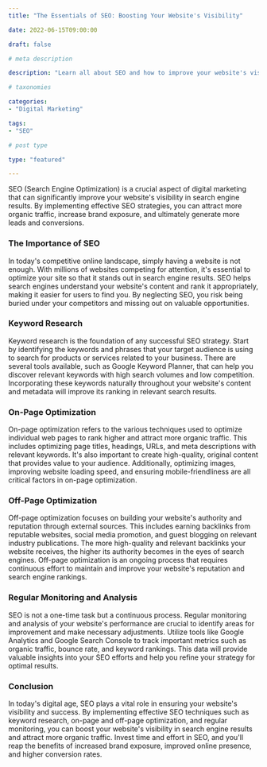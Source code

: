 ```yaml
---
title: "The Essentials of SEO: Boosting Your Website's Visibility"

date: 2022-06-15T09:00:00

draft: false

# meta description

description: "Learn all about SEO and how to improve your website's visibility in search engine results."

# taxonomies

categories:
- "Digital Marketing"

tags:
- "SEO"

# post type

type: "featured"

---
```


SEO (Search Engine Optimization) is a crucial aspect of digital marketing that can significantly improve your website's visibility in search engine results. By implementing effective SEO strategies, you can attract more organic traffic, increase brand exposure, and ultimately generate more leads and conversions.

### The Importance of SEO

In today's competitive online landscape, simply having a website is not enough. With millions of websites competing for attention, it's essential to optimize your site so that it stands out in search engine results. SEO helps search engines understand your website's content and rank it appropriately, making it easier for users to find you. By neglecting SEO, you risk being buried under your competitors and missing out on valuable opportunities.

### Keyword Research

Keyword research is the foundation of any successful SEO strategy. Start by identifying the keywords and phrases that your target audience is using to search for products or services related to your business. There are several tools available, such as Google Keyword Planner, that can help you discover relevant keywords with high search volumes and low competition. Incorporating these keywords naturally throughout your website's content and metadata will improve its ranking in relevant search results.

### On-Page Optimization

On-page optimization refers to the various techniques used to optimize individual web pages to rank higher and attract more organic traffic. This includes optimizing page titles, headings, URLs, and meta descriptions with relevant keywords. It's also important to create high-quality, original content that provides value to your audience. Additionally, optimizing images, improving website loading speed, and ensuring mobile-friendliness are all critical factors in on-page optimization.

### Off-Page Optimization

Off-page optimization focuses on building your website's authority and reputation through external sources. This includes earning backlinks from reputable websites, social media promotion, and guest blogging on relevant industry publications. The more high-quality and relevant backlinks your website receives, the higher its authority becomes in the eyes of search engines. Off-page optimization is an ongoing process that requires continuous effort to maintain and improve your website's reputation and search engine rankings.

### Regular Monitoring and Analysis

SEO is not a one-time task but a continuous process. Regular monitoring and analysis of your website's performance are crucial to identify areas for improvement and make necessary adjustments. Utilize tools like Google Analytics and Google Search Console to track important metrics such as organic traffic, bounce rate, and keyword rankings. This data will provide valuable insights into your SEO efforts and help you refine your strategy for optimal results.

### Conclusion

In today's digital age, SEO plays a vital role in ensuring your website's visibility and success. By implementing effective SEO techniques such as keyword research, on-page and off-page optimization, and regular monitoring, you can boost your website's visibility in search engine results and attract more organic traffic. Invest time and effort in SEO, and you'll reap the benefits of increased brand exposure, improved online presence, and higher conversion rates.

